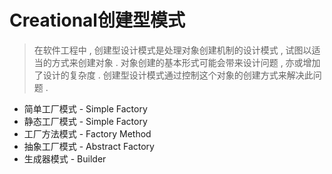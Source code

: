 # Creational创建型模式

> 在软件工程中 , 创建型设计模式是处理对象创建机制的设计模式 , 试图以适当的方式来创建对象 . 对象创建的基本形式可能会带来设计问题 , 亦或增加了设计的复杂度 . 创建型设计模式通过控制这个对象的创建方式来解决此问题 .

* 简单工厂模式 - Simple Factory
* 静态工厂模式 - Simple Factory
* 工厂方法模式 - Factory Method
* 抽象工厂模式 - Abstract Factory
* 生成器模式 - Builder



